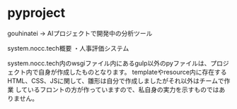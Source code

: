 # pyproject


gouhinatei → AIプロジェクトで開発中の分析ツール

system.nocc.tech概要
・人事評価システム

system.nocc.tech内のwsgiファイル内にあるgulp以外のpyファイルは、プロジェクト内で自身が作成したものとなります。
templateやresource内に存在するHTML、CSS、JSに関して、雛形は自分で作成しましたがそれ以外はチームで作業
しているフロントの方が作っていますので、私自身の実力を示すものではありません。
